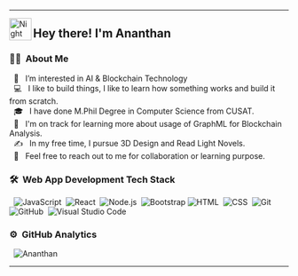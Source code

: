 <p align="center">
  <hr>

  <img alt="Night Coding" src="https://github.com/ananthanir/ananthanir/blob/main/assets/wave.gif" width='40' align="left"/><h2>Hey there! I'm Ananthan</h2>

  ### 🧑‍💻 &nbsp;About Me

  &nbsp; 👀 &nbsp; I’m interested in AI & Blockchain Technology    
  &nbsp; 💻 &nbsp; I like to build things, I like to learn how something works and build it from scratch.  
  &nbsp; 🎓 &nbsp; I have done M.Phil Degree in Computer Science from CUSAT.  
  &nbsp; 🌱 &nbsp; I'm on track for learning more about usage of GraphML for Blockchain Analysis.  
  &nbsp; ✍️ &nbsp;  In my free time, I pursue 3D Design and Read Light Novels.  
  &nbsp; 💬 &nbsp; Feel free to reach out to me for collaboration or learning purpose.
  
  ### 🛠 &nbsp;Web App Development Tech Stack

  &nbsp; ![JavaScript](https://img.shields.io/badge/-JavaScript-05122A?style=flat&logo=javascript)&nbsp;
  ![React](https://img.shields.io/badge/-React-05122A?style=flat&logo=react)&nbsp;
  ![Node.js](https://img.shields.io/badge/-Node.js-05122A?style=flat&logo=node.js)&nbsp;
  ![Bootstrap](https://img.shields.io/badge/-Bootstrap-05122A?style=flat&logo=bootstrap&logoColor=563D7C)
  ![HTML](https://img.shields.io/badge/-HTML-05122A?style=flat&logo=HTML5)&nbsp;
  ![CSS](https://img.shields.io/badge/-CSS-05122A?style=flat&logo=CSS3&logoColor=1572B6)&nbsp;
  ![Git](https://img.shields.io/badge/-Git-05122A?style=flat&logo=git)&nbsp;
  ![GitHub](https://img.shields.io/badge/-GitHub-05122A?style=flat&logo=github)&nbsp;
  ![Visual Studio Code](https://img.shields.io/badge/-Visual%20Studio%20Code-05122A?style=flat&logo=visual-studio-code&logoColor=007ACC)&nbsp;

  ### ⚙️ &nbsp;GitHub Analytics
  
  &nbsp; <img src="https://github-readme-stats.vercel.app/api/top-langs?username=ananthanir&layout=compact&show_icons=true" alt="Ananthan" />
  <hr>
</p>
